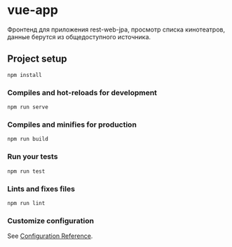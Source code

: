 # vue-app

Фронтенд для приложения rest-web-jpa, просмотр списка кинотеатров, данные берутся из общедоступного источника.

## Project setup
```
npm install
```

### Compiles and hot-reloads for development
```
npm run serve
```

### Compiles and minifies for production
```
npm run build
```

### Run your tests
```
npm run test
```

### Lints and fixes files
```
npm run lint
```

### Customize configuration
See [Configuration Reference](https://cli.vuejs.org/config/).
